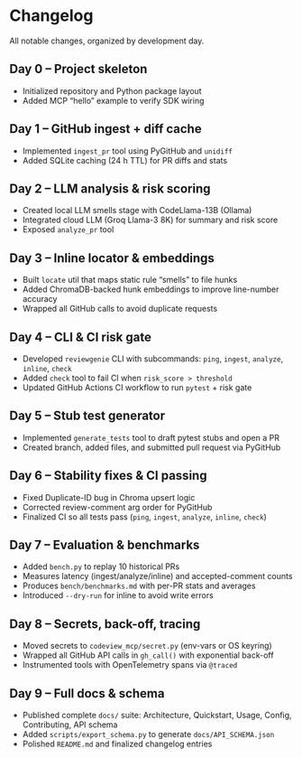 # Changelog

All notable changes, organized by development day.

## Day 0 – Project skeleton
- Initialized repository and Python package layout  
- Added MCP “hello” example to verify SDK wiring

## Day 1 – GitHub ingest + diff cache
- Implemented `ingest_pr` tool using PyGitHub and `unidiff`  
- Added SQLite caching (24 h TTL) for PR diffs and stats

## Day 2 – LLM analysis & risk scoring
- Created local LLM smells stage with CodeLlama-13B (Ollama)  
- Integrated cloud LLM (Groq Llama-3 8K) for summary and risk score  
- Exposed `analyze_pr` tool

## Day 3 – Inline locator & embeddings
- Built `locate` util that maps static rule “smells” to file hunks  
- Added ChromaDB-backed hunk embeddings to improve line-number accuracy  
- Wrapped all GitHub calls to avoid duplicate requests

## Day 4 – CLI & CI risk gate
- Developed `reviewgenie` CLI with subcommands: `ping`, `ingest`, `analyze`, `inline`, `check`  
- Added `check` tool to fail CI when `risk_score > threshold`  
- Updated GitHub Actions CI workflow to run `pytest` + risk gate

## Day 5 – Stub test generator
- Implemented `generate_tests` tool to draft pytest stubs and open a PR  
- Created branch, added files, and submitted pull request via PyGitHub

## Day 6 – Stability fixes & CI passing
- Fixed Duplicate-ID bug in Chroma upsert logic  
- Corrected review-comment arg order for PyGitHub  
- Finalized CI so all tests pass (`ping`, `ingest`, `analyze`, `inline`, `check`)

## Day 7 – Evaluation & benchmarks
- Added `bench.py` to replay 10 historical PRs  
- Measures latency (ingest/analyze/inline) and accepted-comment counts  
- Produces `bench/benchmarks.md` with per-PR stats and averages  
- Introduced `--dry-run` for inline to avoid write errors

## Day 8 – Secrets, back-off, tracing
- Moved secrets to `codeview_mcp/secret.py` (env-vars or OS keyring)  
- Wrapped all GitHub API calls in `gh_call()` with exponential back-off  
- Instrumented tools with OpenTelemetry spans via `@traced`

## Day 9 – Full docs & schema
- Published complete `docs/` suite: Architecture, Quickstart, Usage, Config, Contributing, API schema  
- Added `scripts/export_schema.py` to generate `docs/API_SCHEMA.json`  
- Polished `README.md` and finalized changelog entries
